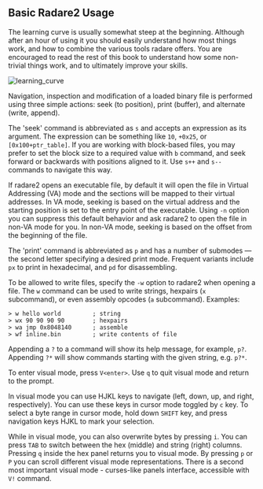 ## Basic Radare2 Usage

The learning curve is usually somewhat steep at the beginning. Although after an hour of using it you should easily understand how most things work, and how to combine the various tools radare offers. You are encouraged to read the rest of this book to understand how some non-trivial things work, and to ultimately improve your skills.

![learning_curve](learning_curve.png)

Navigation, inspection and modification of a loaded binary file is performed using three simple actions: seek (to position), print (buffer), and alternate (write, append).

The 'seek' command is abbreviated as `s` and accepts an expression as its argument. The expression can be something like `10`, `+0x25`, or `[0x100+ptr_table]`. If you are working with block-based files, you may prefer to set the block size to a required value with `b` command, and seek forward or backwards with positions aligned to it. Use `s++` and `s--` commands to navigate this way.

If radare2 opens an executable file, by default it will open the file in Virtual Addressing (VA) mode and the sections will be mapped to their virtual addresses. In VA mode, seeking is based on the virtual address and the starting position is set to the entry point of the executable. Using `-n` option you can suppress this default behavior and ask radare2 to open the file in non-VA mode for you. In non-VA mode, seeking is based on the offset from the beginning of the file.

The 'print' command is abbreviated as `p` and has a number of submodes — the second letter specifying a desired print mode. Frequent variants include `px` to print in hexadecimal, and `pd` for disassembling.

To be allowed to write files, specify the `-w` option to radare2 when opening a file. The `w` command can be used to write strings, hexpairs (`x` subcommand), or even assembly opcodes (`a` subcommand). Examples:

```
> w hello world         ; string
> wx 90 90 90 90        ; hexpairs
> wa jmp 0x8048140      ; assemble
> wf inline.bin         ; write contents of file
```

Appending a `?` to a command will show its help message, for example, `p?`.
Appending `?*` will show commands starting with the given string, e.g. `p?*`.

To enter visual mode, press `V<enter>`. Use `q` to quit visual mode and return to the prompt.

In visual mode you can use HJKL keys to navigate (left, down, up, and right, respectively). You can use these keys in cursor mode toggled by `c` key. To select a byte range in cursor mode, hold down `SHIFT` key, and press navigation keys HJKL to mark your selection.

While in visual mode, you can also overwrite bytes by pressing `i`. You can press `TAB` to switch between the hex (middle) and string (right) columns. Pressing `q` inside the hex panel returns you to visual mode. By pressing `p` or `P` you can scroll different visual mode representations. There is a second most important visual mode - curses-like panels interface, accessible with `V!` command.

